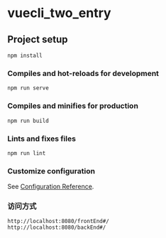 # vuecli_two_entry

## Project setup
```
npm install
```

### Compiles and hot-reloads for development
```
npm run serve
```

### Compiles and minifies for production
```
npm run build
```

### Lints and fixes files
```
npm run lint
```

### Customize configuration
See [Configuration Reference](https://cli.vuejs.org/config/).

### 访问方式
```
http://localhost:8080/frontEnd#/
http://localhost:8080/backEnd#/
```
